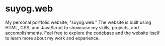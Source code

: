 # suyog.web
My personal portfolio website, "suyog.web." The website is built using HTML, CSS, and JavaScript to showcase my skills, projects, and accomplishments. Feel free to explore the codebase and the website itself to learn more about my work and experience.
